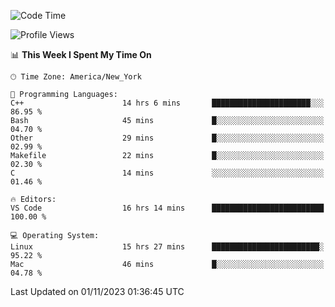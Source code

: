 <!--START_SECTION:waka-->
![Code Time](http://img.shields.io/badge/Code%20Time-593%20hrs%2044%20mins-blue)

![Profile Views](http://img.shields.io/badge/Profile%20Views-0-blue)

📊 **This Week I Spent My Time On** 

```text
🕑︎ Time Zone: America/New_York

💬 Programming Languages: 
C++                      14 hrs 6 mins       ██████████████████████░░░   86.95 % 
Bash                     45 mins             █░░░░░░░░░░░░░░░░░░░░░░░░   04.70 % 
Other                    29 mins             █░░░░░░░░░░░░░░░░░░░░░░░░   02.99 % 
Makefile                 22 mins             █░░░░░░░░░░░░░░░░░░░░░░░░   02.30 % 
C                        14 mins             ░░░░░░░░░░░░░░░░░░░░░░░░░   01.46 % 

🔥 Editors: 
VS Code                  16 hrs 14 mins      █████████████████████████   100.00 % 

💻 Operating System: 
Linux                    15 hrs 27 mins      ████████████████████████░   95.22 % 
Mac                      46 mins             █░░░░░░░░░░░░░░░░░░░░░░░░   04.78 % 
```


 Last Updated on 01/11/2023 01:36:45 UTC
<!--END_SECTION:waka-->
